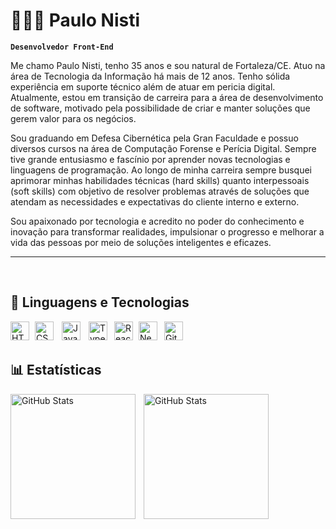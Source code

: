 # 👩🏻‍💻 Paulo Nisti

**`Desenvolvedor Front-End`**

Me chamo Paulo Nisti, tenho 35 anos e sou natural de Fortaleza/CE. Atuo na área de Tecnologia da Informação há mais de 12 anos. Tenho sólida experiência em suporte técnico além de atuar em pericia digital. Atualmente, estou em transição de carreira para a área de desenvolvimento de software, motivado pela possibilidade de criar e manter soluções que gerem valor para os negócios.

Sou graduando em Defesa Cibernética pela Gran Faculdade e possuo diversos cursos na área de Computação Forense e Perícia Digital. Sempre tive grande entusiasmo e fascínio por aprender novas tecnologias e linguagens de programação. Ao longo de minha carreira sempre busquei aprimorar minhas habilidades técnicas (hard skills) quanto interpessoais (soft skills) com objetivo de resolver problemas através de soluções que atendam as necessidades e expectativas do cliente interno e externo.

Sou apaixonado por tecnologia e acredito no poder do conhecimento e inovação para transformar realidades, impulsionar o progresso e melhorar a vida das pessoas por meio de soluções inteligentes e eficazes.

---

<br/>

## 🤖 Linguagens e Tecnologias

<img 
    align="left" 
    alt="HTML"
    title="HTML" 
    width="30px" 
    style="padding-right: 6px;" 
    src="https://cdn.jsdelivr.net/gh/devicons/devicon@latest/icons/html5/html5-original.svg" 
/>
<img 
    align="left" 
    alt="CSS" 
    title="CSS"
    width="30px" 
    style="padding-right: 10px;" 
    src="https://cdn.jsdelivr.net/gh/devicons/devicon@latest/icons/css3/css3-original.svg" 
/>
<img 
    align="left" 
    alt="JavaScript" 
    title="JavaScript"
    width="30px" 
    style="padding-right: 10px;" 
    src="https://cdn.jsdelivr.net/gh/devicons/devicon@latest/icons/javascript/javascript-original.svg" 
/>
<img 
    align="left" 
    alt="TypeScript"
    title="TypeScript" 
    width="30px" 
    style="padding-right: 8px;" 
    src="https://cdn.jsdelivr.net/gh/devicons/devicon@latest/icons/typescript/typescript-original.svg" 
/>
<img 
    align="left" 
    alt="React"
    title="React" 
    width="30px" 
    style="padding-right: 6px;" 
    src="https://cdn.jsdelivr.net/gh/devicons/devicon@latest/icons/react/react-original.svg" 
/>
<img 
    align="left" 
    alt="Next.js" 
    title="Next.js"
    width="30px" 
    style="padding-right: 8px;" 
    src="https://cdn.jsdelivr.net/gh/devicons/devicon@latest/icons/nextjs/nextjs-original.svg" 
/>
<img 
    align="left" 
    alt="Git" 
    title="Git"
    width="30px" 
    style="padding-right: 6px;" 
    src="https://cdn.jsdelivr.net/gh/devicons/devicon@latest/icons/git/git-original.svg" 
/>

<br/><br/>


## 📊 Estatísticas

<p>
  <img 
    align="left" 
    alt="GitHub Stats" 
    height="200" 
    style="padding-right: 10px;" 
    src="https://github-readme-stats.vercel.app/api?username=Paulo-Nisti&show_icons=true&theme=tokyonight&include_all_commits=true&locale=pt-br" 
  />

<img 
      align="left" 
      alt="GitHub Stats" 
      height="200" 
      src="https://github-readme-stats.vercel.app/api/top-langs/?username=Paulo-Nisti&theme=tokyonight&layout=compact&custom_title=Tecnologias&langs_count=9" 
  />

</p>
